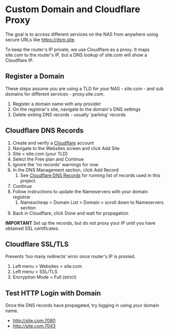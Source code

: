 # Custom Domain and Cloudflare Proxy

The goal is to access different services on the NAS from anywhere using secure URLs like https://dsm.site.

To keep the router's IP private, we use Cloudflare as a proxy. It maps site.com to the router's IP, but a DNS lookup of site.com will show a Cloudflare IP.


## Register a Domain

These steps assume you are using a TLD for your NAS - site.com - and sub domains for different services - proxy.site.com. 

1. Register a domain name with any provider
2. On the registrar's site, navigate to the domain's DNS settings
3. Delete exiting DNS records - usually 'parking' records


## Cloudflare DNS Records

1. Create and verify a [Cloudflare]() account
2. Navigate to the Websites screen and click Add Site
3. Site = site.com (your TLD)
4. Select the Free plan and Continue
5. Ignore the 'no records' warnings for now
6. In the DNS Management section, click Add Record
   1. See [Cloudflare DNS Records](network.md) for running list of records used in this project.
7. Continue
8. Follow instructions to update the Nameservers with your domain registrar
   1. Namescheap > Domain List > Domain > scroll down to Nameservers section
9. Back in Cloudflare, click Done and wait for propagation

**IMPORTANT** Set up the records, but do not proxy your IP until you have obtained SSL certificates.


## Cloudflare SSL/TLS

Prevents 'too many redirects' error once router's IP is proxied.

1. Left menu > Websites > site.com
2. Left menu > SSL/TLS
3. Encryption Mode = Full (strict)


## Test HTTP Login with Domain

Once the DNS records have propagated, try logging in using your domain name. 

* http://site.com:7080
* http://site.com:7043

